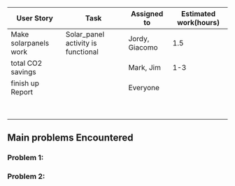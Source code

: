 | User Story            | Task                               | Assigned to    | Estimated work(hours) |
| --------------------- | ---------------------------------- | -------------- | --------------------- |
| Make solarpanels work | Solar_panel activity is functional | Jordy, Giacomo | 1.5                   |
| total CO2 savings     |                                    | Mark, Jim      | 1-3                   |
| finish up Report      |                                    | Everyone       |                       |
|                       |                                    |                |                       |
|                       |                                    |                |                       |
|                       |                                    |                |                       |
|                       |                                    |                |                       |
|                       |                                    |                |                       |
|                       |                                    |                |                       |
|                       |                                    |                |                       |
|                       |                                    |                |                       |

## Main problems Encountered

### Problem 1:



### Problem 2:


